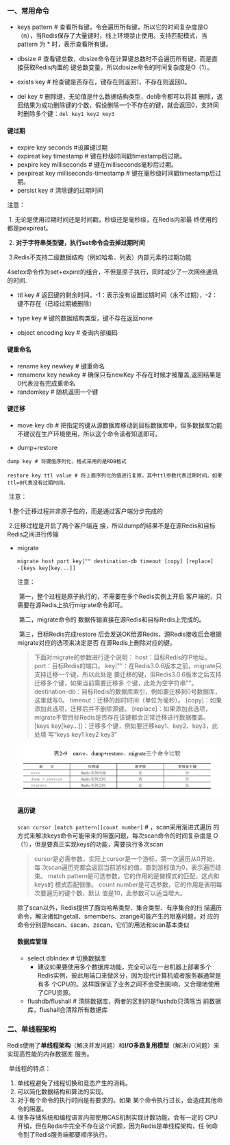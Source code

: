 ### 一、常用命令

- keys pattern    # 查看所有键，令会遍历所有键，所以它的时间复杂度是O（n），当Redis保存了大量键时，线上环境禁止使用。支持匹配模式，当pattern 为 * 时，表示查看所有键。

- dbsize # 查看键总数，dbsize命令在计算键总数时不会遍历所有键，而是直接获取Redis内置的 键总数变量，所以dbsize命令的时间复杂度是O（1）。

- exists key # 检查键是否存在，键存在则返回1，不存在则返回0。

- del key # 删除键，无论值是什么数据结构类型，del命令都可以将其 删除，返回结果为成功删除键的个数，假设删除一个不存在的键，就会返回0，支持同时删除多个键：`del key1 key2 key3`

#### 键过期

- expire key seconds #设置键过期
- expireat key timestamp # 键在秒级时间戳timestamp后过期。
- pexpire key milliseconds # 键在milliseconds毫秒后过期。
- pexpireat key milliseconds-timestamp # 键在毫秒级时间戳timestamp后过期。
- persist key # 清除键的过期时间

注意：

​	1. 无论是使用过期时间还是时间戳，秒级还是毫秒级，在Redis内部最 终使用的都是pexpireat。

​	2. **对于字符串类型键，执行set命令会去掉过期时间**

​	3.Redis不支持二级数据结构（例如哈希、列表）内部元素的过期功能 

​	4setex命令作为set+expire的组合，不但是原子执行，同时减少了一次网络通讯的时间.

- ttl key # 返回键的剩余时间，-1：表示没有设置过期时间（永不过期），-2：键不存在（已经过期被删除）

- type key # 键的数据结构类型，键不存在返回none

- object encoding key # 查询内部编码

#### 键重命名

- rename key newkey # 键重命名
- renamenx key newkey # 确保只有newKey 不存在时候才被覆盖,返回结果是0代表没有完成重命名
- randomkey # 随机返回一个键

#### 键迁移

- move key db # 把指定的键从源数据库移动到目标数据库中，但多数据库功能不建议在生产环境使用，所以这个命令读者知道即可。

- dump+restore 

```
dump key # 将键值序列化，格式采用的是RDB格式

restore key ttl value # 将上面序列化的值进行复原，其中ttl参数代表过期时间，如果ttl=0代表没有过期时间。
```

​	注意：

​		1.整个迁移过程并非原子性的，而是通过客户端分步完成的 

​		2.迁移过程是开启了两个客户端连 接，所以dump的结果不是在源Redis和目标Redis之间进行传输

- migrate

  ```
  migrate host port key|"" destination-db timeout [copy] [replace] ·[keys key[key...]]
  ```

  注意：

  ​	第一，整个过程是原子执行的，不需要在多个Redis实例上开启 客户端的，只需要在源Redis上执行migrate命令即可。

  ​	第二，migrate命令的 数据传输直接在源Redis和目标Redis上完成的。

  ​	第三，目标Redis完成restore 后会发送OK给源Redis，源Redis接收后会根据migrate对应的选项来决定是否 在源Redis上删除对应的键。

  >下面对migrate的参数进行逐个说明：
  >host：目标Redis的IP地址。
  >port：目标Redis的端口。
  >key|""：在Redis3.0.6版本之前，migrate只支持迁移一个键，所以此处是 要迁移的键，但Redis3.0.6版本之后支持迁移多个键，如果当前需要迁移多 个键，此处为空字符串""。
  >destination-db：目标Redis的数据库索引，例如要迁移到0号数据库，这里就写0。
  >timeout：迁移的超时时间（单位为毫秒）。
  >[copy]：如果添加此选项，迁移后并不删除源键。
  >[replace]：如果添加此选项，migrate不管目标Redis是否存在该键都会正常迁移进行数据覆盖。
  >[keys key[key...]]：迁移多个键，例如要迁移key1、key2、key3，此处填 写“keys key1 key2 key3”

  ![1540448385507](assets/1540448385507.png)

  #### 遍历键

  `scan cursor [match pattern][count number]` # ，scan采用渐进式遍历 的方式来解决keys命令可能带来的阻塞问题，每次scan命令的时间复杂度是 O（1），但是要真正实现keys的功能，需要执行多次scan

  > cursor是必需参数，实际上cursor是一个游标，第一次遍历从0开始，每 次scan遍历完都会返回当前游标的值，直到游标值为0，表示遍历结束。
  > match pattern是可选参数，它的作用的是做模式的匹配，这点和keys的
  > 模式匹配很像。
  > count number是可选参数，它的作用是表明每次要遍历的键个数，默认 值是10，此参数可以适当增大。

  除了scan以外，Redis提供了面向哈希类型、集合类型、有序集合的扫 描遍历命令，解决诸如hgetall、smembers、zrange可能产生的阻塞问题，对 应的命令分别是hscan、sscan、zscan，它们的用法和scan基本类似

  #### 数据库管理

  - select dbIndex # 切换数据库
    - 建议如果要使用多个数据库功能，完全可以在一台机器上部署多个 Redis实例，彼此用端口来做区分，因为现代计算机或者服务器通常是有多 个CPU的。这样既保证了业务之间不会受到影响，又合理地使用了CPU资源。
  - flushdb/flushall # 清除数据库，两者的区别的是flushdb只清除当 前数据库，flushall会清除所有数据库

### 二、单线程架构

​	Redis使用了**单线程架构**（解决并发问题）和**I/O多路复用模型**（解决I/O问题）来实现高性能的内存数据库 服务。

​	单线程的特点：

1. 单线程避免了线程切换和竞态产生的消耗。
2. 可以简化数据结构和算法的实现。
3. 对于每个命令的执行时间是有要求的。如果 某个命令执行过长，会造成其他命令的阻塞。
4. 很多存储系统和编程语言内部使用CAS机制实现计数功能，会有一定的 CPU开销，但在Redis中完全不存在这个问题，因为Redis是单线程架构，任 何命令到了Redis服务端都要顺序执行。